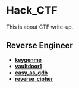 # Hack_CTF
This is about CTF write-up.

## Reverse Engineer
* **[keygenme](./keygenme/README.md)**
* **[vaultdoor1](./vault_door_1/README.md)**
* **[easy_as_gdb](./easy_as_gdb/README.md)**
* **[reverse_cipher](./reverse_cipher/README.md)**